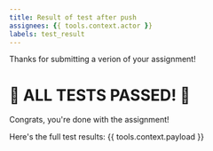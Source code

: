 ```yaml
---
title: Result of test after push
assignees: {{ tools.context.actor }}
labels: test_result
---
```

Thanks for submitting a verion of your assignment!

# 🎉 ALL TESTS PASSED! 🎉

Congrats, you're done with the assignment!


Here's the full test results:
{{ tools.context.payload }}
